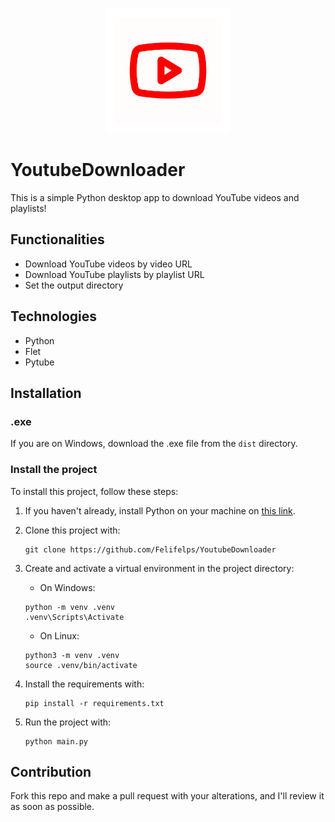 <p align="center">
    <img src="/assets/icon.png" alt="Logo" width=200 height=200>
</p>

 # YoutubeDownloader

This is a simple Python desktop app to download YouTube videos and playlists!

## Functionalities

- Download YouTube videos by video URL
- Download YouTube playlists by playlist URL
- Set the output directory

## Technologies

- Python
- Flet
- Pytube

## Installation

### .exe

If you are on Windows, download the .exe file from the `dist` directory.

### Install the project

To install this project, follow these steps:

1. If you haven't already, install Python on your machine on [this link](https://python.org).

2. Clone this project with:

    ```shell
    git clone https://github.com/Felifelps/YoutubeDownloader
    ```

3. Create and activate a virtual environment in the project directory:

    - On Windows:
    ```shell
    python -m venv .venv
    .venv\Scripts\Activate
    ```

    - On Linux:
    ```shell
    python3 -m venv .venv
    source .venv/bin/activate
    ```

4. Install the requirements with:

    ```shell
    pip install -r requirements.txt
    ```

5. Run the project with:

    ```shell
    python main.py
    ```

## Contribution

Fork this repo and make a pull request with your alterations, and I'll review it as soon as possible.
